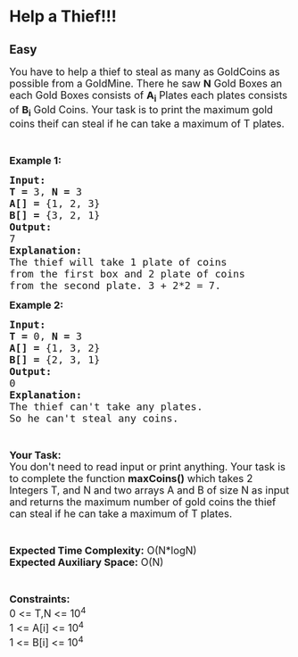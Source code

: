 # Help a Thief!!!
## Easy
<div class="problem-statement">
                <p></p><p><span style="font-size:18px">You have to help a thief to steal as many as GoldCoins as possible from a GoldMine. There he saw <strong>N</strong> Gold Boxes an each Gold Boxes consists of <strong>A<sub>i</sub></strong> Plates each plates consists of <strong>B<sub>i</sub></strong> Gold Coins. Your task is to print the maximum gold coins theif can steal if he can take a maximum of T plates.</span></p>

<p>&nbsp;</p>

<p><span style="font-size:18px"><strong>Example 1:</strong></span></p>

<pre style="position: relative;"><span style="font-size:18px"><strong>Input:</strong></span>
<span style="font-size:18px"><strong>T = </strong>3, <strong>N = </strong>3</span><strong> </strong>
<span style="font-size:18px"><strong>A[] = </strong>{1, 2, 3}
<strong>B[] = </strong>{3, 2, 1}</span>
<span style="font-size:18px"><strong>Output:</strong></span>
<span style="font-size:18px">7</span>
<span style="font-size:18px"><strong>Explanation:</strong></span>
<span style="font-size:18px">The thief will take 1 plate of coins
from the first box and 2 plate of coins
from the second plate. 3 + 2*2 = 7.</span><div class="open_grepper_editor" title="Edit &amp; Save To Grepper"></div></pre>

<p><span style="font-size:18px"><strong>Example 2:</strong></span></p>

<pre style="position: relative;"><span style="font-size:18px"><strong>Input:</strong></span>
<span style="font-size:18px"><strong>T = </strong>0, <strong>N = </strong>3</span><strong> </strong>
<span style="font-size:18px"><strong>A[] = </strong>{1, 3, 2}</span>
<span style="font-size:18px"><strong>B[] = </strong>{2, 3, 1}</span>
<span style="font-size:18px"><strong>Output:</strong></span>
<span style="font-size:18px">0</span>
<span style="font-size:18px"><strong>Explanation:</strong></span>
<span style="font-size:18px">The thief can't take any plates.
So he can't steal any coins.</span><div class="open_grepper_editor" title="Edit &amp; Save To Grepper"></div></pre>

<p>&nbsp;</p>

<p><span style="font-size:18px"><strong>Your Task:</strong><br>
You don't need to read input or print anything. Your task is to complete the function <strong>maxCoins()</strong> which takes 2 Integers T, and N and two arrays A and B of size N as input and returns the maximum number of gold coins the thief can steal if he can take a maximum of T plates.</span></p>

<p>&nbsp;</p>

<p><span style="font-size:18px"><strong>Expected Time Complexity:</strong> O(N*logN)<br>
<strong>Expected Auxiliary Space:</strong> O(N)</span></p>

<p>&nbsp;</p>

<p><span style="font-size:18px"><strong>Constraints:</strong></span><br>
<span style="font-size:18px">0 &lt;= T,N &lt;= 10<sup>4</sup><br>
1 &lt;= A[i] &lt;= 10<sup>4</sup></span><br>
<span style="font-size:18px">1 &lt;= B[i] &lt;= 10<sup>4</sup></span></p>
 <p></p>
            </div>